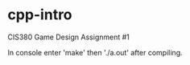# cpp-intro
CIS380 Game Design Assignment #1

In console enter 'make' then './a.out' after compiling.
